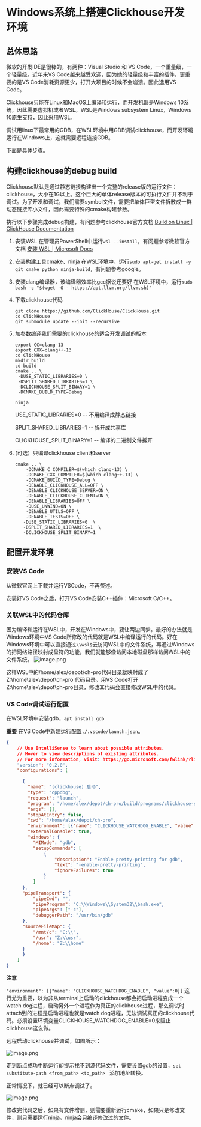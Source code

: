 # Windows系统上搭建Clickhouse开发环境

## 总体思路

微软的开发IDE是很棒的，有两种：Visual Studio 和 VS Code，一个重量级，一个轻量级。近年来VS Code越来越受欢迎，因为她的轻量级和丰富的插件，更重要的是VS Code消耗资源更少，打开大项目的时候不会崩溃。因此选用VS Code。

Clickhouse只能在Linux和MacOS上编译和运行，而开发机器是Windows 10系统，因此需要虚拟机或者WSL。WSL是Windows subsystem Linux，Windows 10原生支持，因此采用WSL。

调试用linux下最常用的GDB，在WSL环境中用GDB调试clickhouse，而开发环境运行在Windows上，这就需要远程连接GDB。

下面是具体步骤。



## 构建clickhouse的debug build

Clickhouse默认是通过静态链接构建出一个完整的release版的运行文件：clickhouse，大小在1G以上。这个巨大的单体release版本的可执行文件并不利于调试。为了开发和调试，我们需要symbol文件，需要把单体巨型文件拆散成一群动态链接库小文件，因此需要特殊的cmake构建参数。

执行以下步骤完成debug构建，有问题参考clickhouse官方文档 [Build on Linux | ClickHouse Documentation ](https://clickhouse.com/docs/en/development/build/#build-clickhouse)

1. 安装WSL
   在管理员PowerShell中运行`wsl --install`，有问题参考微软官方文档 [安装 WSL | Microsoft Docs](https://docs.microsoft.com/zh-cn/windows/wsl/install)

2. 安装构建工具cmake、ninja
   在WSL环境中，运行`sudo apt-get install -y git cmake python ninja-build`，有问题参考google。

3. 安装clang编译器，该编译器效率比gcc据说还要好
   在WSL环境中，运行`sudo bash -c "$(wget -O - https://apt.llvm.org/llvm.sh)"`

4. 下载clickhouse代码

   ```shell
   git clone https://github.com/ClickHouse/ClickHouse.git
   cd ClickHouse
   git submodule update --init --recursive
   ```

   

5. 加参数编译我们需要的clickhouse的适合开发调试的版本

   ```shell
   export CC=clang-13
   export CXX=clang++-13
   cd ClickHouse
   mkdir build
   cd build
   cmake .. \
   	-DUSE_STATIC_LIBRARIES=0 \
   	-DSPLIT_SHARED_LIBRARIES=1 \
   	-DCLICKHOUSE_SPLIT_BINARY=1 \
   	-DCMAKE_BUILD_TYPE=Debug 
   
   ninja
   ```

   USE_STATIC_LIBRARIES=0  -- 不用编译成静态链接

   SPLIT_SHARED_LIBRARIES=1  -- 拆开成共享库

   CLICKHOUSE_SPLIT_BINARY=1  -- 编译的二进制文件拆开

6. (可选）只编译clickhouse client和server

   ```shell
   cmake .. \
       -DCMAKE_C_COMPILER=$(which clang-13) \
       -DCMAKE_CXX_COMPILER=$(which clang++-13) \
       -DCMAKE_BUILD_TYPE=Debug \
       -DENABLE_CLICKHOUSE_ALL=OFF \
       -DENABLE_CLICKHOUSE_SERVER=ON \
       -DENABLE_CLICKHOUSE_CLIENT=ON \
       -DENABLE_LIBRARIES=OFF \
       -DUSE_UNWIND=ON \
       -DENABLE_UTILS=OFF \
       -DENABLE_TESTS=OFF \
      -DUSE_STATIC_LIBRARIES=0  \
      -DSPLIT_SHARED_LIBRARIES=1  \
      -DCLICKHOUSE_SPLIT_BINARY=1 
   
   ```

   

## 配置开发环境

### 安装VS Code

从微软官网上下载并运行VSCode，不再赘述。

安装好VS Code之后，打开VS Code安装C++插件：Microsoft C/C++。



### 关联WSL中的代码仓库

因为编译和运行在WSL中，开发在Windows中，要让两边同步。最好的办法就是Windows环境中VS Code所修改的代码就是WSL中编译运行的代码。好在Windows环境中可以直接通过`\\wsl$`去访问WSL中的文件系统，再通过Windows的把网络路径映射成盘符的功能，我们就能够像访问本地磁盘那样访问WSL中的文件系统。
![image.png](https://upload-images.jianshu.io/upload_images/10535366-42b00b0bc4527254.png?imageMogr2/auto-orient/strip%7CimageView2/2/w/1240)

这样WSL中的/home/alex/depot/ch-pro代码目录就映射成了 Z:\home\alex\depot\ch-pro 代码目录。用VS Code打开 Z:\home\alex\depot\ch-pro目录，修改其代码会直接修改WSL中的代码。



### VS Code调试运行配置

在WSL环境中安装gdb，`apt install gdb`

**重要**  在VS Code中新建运行配置`./.vscode/launch.json`。

```json
{
    // Use IntelliSense to learn about possible attributes.
    // Hover to view descriptions of existing attributes.
    // For more information, visit: https://go.microsoft.com/fwlink/?linkid=830387
    "version": "0.2.0",
    "configurations": [

      {
        "name": "(clickhouse) 启动",
        "type": "cppdbg",
        "request": "launch",
        "program": "/home/alex/depot/ch-pro/build/programs/clickhouse-server",
        "args": [],
        "stopAtEntry": false,
        "cwd": "/home/alex/depot/ch-pro",
        "environment": [{"name": "CLICKHOUSE_WATCHDOG_ENABLE", "value":0}],
        "externalConsole": true,
        "windows": {
          "MIMode": "gdb",
          "setupCommands": [
              {
                  "description": "Enable pretty-printing for gdb",
                  "text": "-enable-pretty-printing",
                  "ignoreFailures": true
              }
          ]
      },
      "pipeTransport": {
          "pipeCwd": "",
          "pipeProgram": "C:\\Windows\\System32\\bash.exe",
          "pipeArgs": ["-c"],
          "debuggerPath": "/usr/bin/gdb"
      },
      "sourceFileMap": {
          "/mnt/c": "C:\\",
          "/usr": "Z:\\usr",
          "/home": "Z:\\home"
      }
      }
    ]
}
```

**注意**

`"environment": [{"name": "CLICKHOUSE_WATCHDOG_ENABLE", "value":0}]` 这行尤为重要，以为非从terminal上启动的clickhouse都会把启动进程变成一个watch dog进程，启动另外一个进程作为真正的clickhouse进程，那么调试时attach到的进程是启动进程也就是watch dog进程，无法调试真正的clickhouse代码。必须设置环境变量CLICKHOUSE_WATCHDOG_ENABLE=0来阻止clickhouse这么做。

远程启动clickhouse并调试，如图所示：

![image.png](https://upload-images.jianshu.io/upload_images/10535366-badf022347a28196.png?imageMogr2/auto-orient/strip%7CimageView2/2/w/1240)

走到断点成功中断运行却提示找不到源代码文件，需要设置gdb的设置，`set substitute-path <from_path> <to_path> ` 添加地址转换。

正常情况下，就已经可以断点调试了。

![image.png](https://upload-images.jianshu.io/upload_images/10535366-d8383ff8136ce38a.png?imageMogr2/auto-orient/strip%7CimageView2/2/w/1240)

修改完代码之后，如果有文件增删，则需要重新运行cmake，如果只是修改文件，则只需要运行ninja。ninja会只编译修改过的文件。
